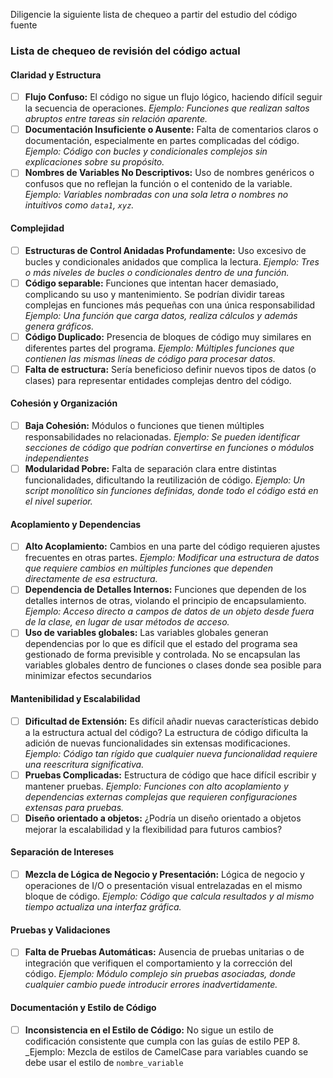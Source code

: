Diligencie la siguiente lista de chequeo a partir del estudio del código fuente
### Lista de chequeo de revisión del código actual

#### Claridad y Estructura
- [ ] **Flujo Confuso:** El código no sigue un flujo lógico, haciendo difícil seguir la secuencia de operaciones. _Ejemplo: Funciones que realizan saltos abruptos entre tareas sin relación aparente._
- [ ] **Documentación Insuficiente o Ausente:** Falta de comentarios claros o documentación, especialmente en partes complicadas del código. _Ejemplo: Código con bucles y condicionales complejos sin explicaciones sobre su propósito._
- [ ] **Nombres de Variables No Descriptivos:** Uso de nombres genéricos o confusos que no reflejan la función o el contenido de la variable. _Ejemplo: Variables nombradas con una sola letra o nombres no intuitivos como `data1`, `xyz`._

#### Complejidad
- [ ] **Estructuras de Control Anidadas Profundamente:** Uso excesivo de bucles y condicionales anidados que complica la lectura. _Ejemplo: Tres o más niveles de bucles o condicionales dentro de una función._
- [ ] **Código separable:** Funciones que intentan hacer demasiado, complicando su uso y mantenimiento. Se podrían dividir tareas complejas en funciones más pequeñas con una única responsabilidad _Ejemplo: Una función que carga datos, realiza cálculos y además genera gráficos._
- [ ] **Código Duplicado:** Presencia de bloques de código muy similares en diferentes partes del programa. _Ejemplo: Múltiples funciones que contienen las mismas líneas de código para procesar datos._
- [ ] **Falta de estructura:** Sería beneficioso definir nuevos tipos de datos (o clases) para representar entidades complejas dentro del código.

#### Cohesión y Organización
- [ ] **Baja Cohesión:** Módulos o funciones que tienen múltiples responsabilidades no relacionadas. _Ejemplo: Se pueden identificar secciones de código que podrían convertirse en funciones o módulos independientes_
- [ ] **Modularidad Pobre:** Falta de separación clara entre distintas funcionalidades, dificultando la reutilización de código. _Ejemplo: Un script monolítico sin funciones definidas, donde todo el código está en el nivel superior._

#### Acoplamiento y Dependencias
- [ ] **Alto Acoplamiento:** Cambios en una parte del código requieren ajustes frecuentes en otras partes. _Ejemplo: Modificar una estructura de datos que requiere cambios en múltiples funciones que dependen directamente de esa estructura._
- [ ] **Dependencia de Detalles Internos:** Funciones que dependen de los detalles internos de otras, violando el principio de encapsulamiento. _Ejemplo: Acceso directo a campos de datos de un objeto desde fuera de la clase, en lugar de usar métodos de acceso._
- [ ] **Uso de variables globales:** Las variables globales generan dependencias por lo que es difícil que el estado del programa sea gestionado de forma previsible y controlada. No se encapsulan las variables globales dentro de funciones o clases donde sea posible para minimizar efectos secundarios

#### Mantenibilidad y Escalabilidad
- [ ] **Dificultad de Extensión:** Es difícil añadir nuevas características debido a la estructura actual del código? La estructura de código dificulta la adición de nuevas funcionalidades sin extensas modificaciones. _Ejemplo: Código tan rígido que cualquier nueva funcionalidad requiere una reescritura significativa._
- [ ] **Pruebas Complicadas:** Estructura de código que hace difícil escribir y mantener pruebas. _Ejemplo: Funciones con alto acoplamiento y dependencias externas complejas que requieren configuraciones extensas para pruebas._
- [ ] **Diseño orientado a objetos:** ¿Podría un diseño orientado a objetos mejorar la escalabilidad y la flexibilidad para futuros cambios?

#### Separación de Intereses
- [ ] **Mezcla de Lógica de Negocio y Presentación:** Lógica de negocio y operaciones de I/O o presentación visual entrelazadas en el mismo bloque de código. _Ejemplo: Código que calcula resultados y al mismo tiempo actualiza una interfaz gráfica._

#### Pruebas y Validaciones
- [ ] **Falta de Pruebas Automáticas:** Ausencia de pruebas unitarias o de integración que verifiquen el comportamiento y la corrección del código. _Ejemplo: Módulo complejo sin pruebas asociadas, donde cualquier cambio puede introducir errores inadvertidamente._

#### Documentación y Estilo de Código
- [ ] **Inconsistencia en el Estilo de Código:** No sigue un estilo de codificación consistente que cumpla con las guías de estilo PEP 8. _Ejemplo: Mezcla de estilos de CamelCase para variables cuando se debe usar el estilo de `nombre_variable`